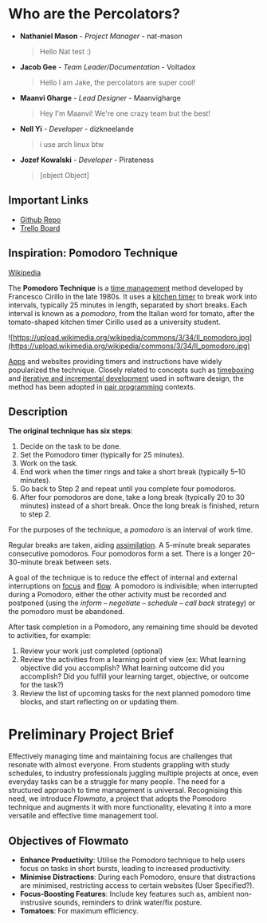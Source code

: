 # Who are the Percolators?

* **Nathaniel Mason** - *Project Manager* - nat-mason

  > Hello Nat test :)

* **Jacob Gee** - *Team Leader/Documentation* - Voltadox

  > Hello I am Jake, the percolators are super cool!

* **Maanvi Gharge** - *Lead Designer* - Maanvigharge

  > Hey I'm Maanvi! We're one crazy team but the best!

* **Nell Yi** - *Developer* - dizkneelande

  > i use arch linux btw

* **Jozef Kowalski** - *Developer* - Pirateness

  > [object Object]

## Important Links

* [Github Repo](https://github.com/nat-mason/The-Percolators) 
* [Trello Board](https://trello.com/b/HSAntZDo/the-percolators)

## Inspiration: Pomodoro Technique

[Wikipedia](https://en.wikipedia.org/wiki/Pomodoro_Technique)

The **Pomodoro Technique** is a [time management](https://en.wikipedia.org/wiki/Time_management) method developed by Francesco Cirillo in the late 1980s. It uses a [kitchen timer](https://en.wikipedia.org/wiki/Kitchen_timer) to break work into intervals, typically 25 minutes in length, separated by short breaks. Each interval is known as a *pomodoro*, from the Italian word for tomato, after the tomato-shaped kitchen timer Cirillo used as a university student.

![https://upload.wikimedia.org/wikipedia/commons/3/34/Il_pomodoro.jpg](https://upload.wikimedia.org/wikipedia/commons/3/34/Il_pomodoro.jpg)

[Apps](https://en.wikipedia.org/wiki/Application_software) and websites providing timers and instructions have widely popularized the technique. Closely related to concepts such as [timeboxing](https://en.wikipedia.org/wiki/Timeboxing) and [iterative and incremental development](https://en.wikipedia.org/wiki/Iterative_and_incremental_development) used in software design, the method has been adopted in [pair programming](https://en.wikipedia.org/wiki/Pair_programming) contexts.

## Description

**The original technique has six steps**:

1. Decide on the task to be done.
2. Set the Pomodoro timer (typically for 25 minutes).
3. Work on the task.
4. End work when the timer rings and take a short break (typically 5–10 minutes).
5. Go back to Step 2 and repeat until you complete four pomodoros.
6. After four pomodoros are done, take a long break (typically 20 to 30 minutes) instead of a short break. Once the long break is finished,  return to step 2.

For the purposes of the technique, a *pomodoro* is an interval of work time.

Regular breaks are taken, aiding [assimilation](https://en.wikipedia.org/wiki/Constructivism_(philosophy_of_education)#Individual). A 5-minute break separates consecutive pomodoros. Four pomodoros form a set. There is a longer 20–30-minute break between sets.

A goal of the technique is to reduce the effect of internal and external interruptions on [focus](https://en.wikipedia.org/wiki/Focus_(cognitive_process)) and [flow](https://en.wikipedia.org/wiki/Flow_(psychology)). A pomodoro is indivisible; when interrupted during a Pomodoro, either  the other activity must be recorded and postponed (using the *inform – negotiate – schedule – call back* strategy) or the pomodoro must be abandoned.

After task completion in a Pomodoro, any remaining time should be devoted to activities, for example:

1. Review your work just completed (optional)
2. Review the activities from a learning point of view (ex: What  learning objective did you accomplish? What learning outcome did you  accomplish? Did you fulfill your learning target, objective, or outcome  for the task?)
3. Review the list of upcoming tasks for the next planned pomodoro time blocks, and start reflecting on or updating them.

# Preliminary Project Brief

Effectively managing time and maintaining focus are challenges that resonate with almost everyone. From students grappling with study schedules, to industry professionals juggling multiple projects at once, even everyday tasks can be a struggle for many people. The need for a structured approach to time management is universal. Recognising this need, we introduce *Flowmato*, a project that adopts the Pomodoro technique and augments it with more functionality, elevating it into a more versatile and effective time management tool.

## Objectives of Flowmato
- **Enhance Productivity**: Utilise the Pomodoro technique to help users focus on tasks in short bursts, leading to increased productivity.
- **Minimise Distractions**: During each Pomodoro, ensure that distractions are minimised, restricting access to certain websites (User Specified?).
- **Focus-Boosting Features**: Include key features such as, ambient non-instrusive sounds, reminders to drink water/fix posture.
- **Tomatoes**: For maximum efficiency.

